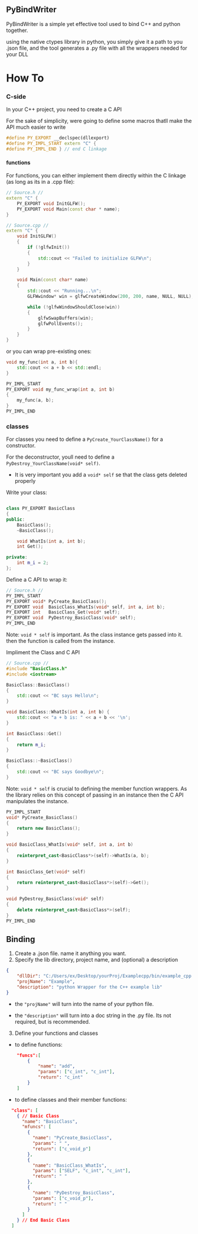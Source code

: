 ## PyBindWriter
PyBindWriter is a simple yet effective tool used to bind C++ and python together. 

using the native ctypes library in python, you simply give it a path to you .json file, and
the tool generates a .py file with all the wrappers needed for your DLL

# How To
### C-side 
In your C++ project, you need to create a C API

For the sake of simplicity, were going to define some macros thatll make the API much easier to write

``` C++
#define PY_EXPORT __declspec(dllexport)
#define PY_IMPL_START extern "C" {
#define PY_IMPL_END } // end C linkage
```
#### functions
For functions, you can either implement them directly within the C linkage (as long as its in a .cpp file):
``` C++
// Source.h //
extern "C" {
    PY_EXPORT void InitGLFW();
    PY_EXPORT void Main(const char * name);
}

// Source.cpp //
extern "C" {
    void InitGLFW()
    {
        if (!glfwInit())
        {
            std::cout << "Failed to initialize GLFW\n";
        }
    }

    void Main(const char* name)
    {
        std::cout << "Running...\n";
        GLFWwindow* win = glfwCreateWindow(200, 200, name, NULL, NULL);

        while (!glfwWindowShouldClose(win))
        {
            glfwSwapBuffers(win);
            glfwPollEvents();
        }
    }
}
```
or you can wrap pre-existing ones:
``` C++
void my_func(int a, int b){
    std::cout << a + b << std::endl;
}

PY_IMPL_START
PY_EXPORT void my_func_wrap(int a, int b)
{
    my_func(a, b);
}
PY_IMPL_END
```
### classes


For classes you need to define a ``` PyCreate_YourClassName() ``` for a constructor.

For the deconstructor, youll need to define a ``` PyDestroy_YourClassName(void* self) ```.

- It is very important you add a ``` void* self ``` se that the class gets deleted properly


Write your class:

``` c++

class PY_EXPORT BasicClass
{
public:
	BasicClass();
	~BasicClass();

	void WhatIs(int a, int b);
	int Get();

private:
	int m_i = 2;
};
```

Define a C API to wrap it:
``` C++
// Source.h //
PY_IMPL_START
PY_EXPORT void* PyCreate_BasicClass();
PY_EXPORT void  BasicClass_WhatIs(void* self, int a, int b);
PY_EXPORT int   BasicClass_Get(void* self);
PY_EXPORT void  PyDestroy_BasicClass(void* self);
PY_IMPL_END
```
Note: ```void * self``` is important. As the class instance gets passed into it. then the function is called from the instance.

Impliment the Class and C API 
``` C++
// Source.cpp //
#include "BasicClass.h"
#include <iostream>

BasicClass::BasicClass()
{
	std::cout << "BC says Hello\n";
}

void BasicClass::WhatIs(int a, int b) {
	std::cout << "a + b is: " << a + b << '\n';
}

int BasicClass::Get()
{
	return m_i;
}

BasicClass::~BasicClass()
{
	std::cout << "BC says Goodbye\n";
}
```
Note: ```void * self``` is crucial to defining the member function wrappers. As the library relies on this concept  of passing in an instance then the C API manipulates the instance.
``` C++
PY_IMPL_START
void* PyCreate_BasicClass()
{
	return new BasicClass();
}

void BasicClass_WhatIs(void* self, int a, int b)
{
	reinterpret_cast<BasicClass*>(self)->WhatIs(a, b);
}

int BasicClass_Get(void* self)
{
	return reinterpret_cast<BasicClass*>(self)->Get();
}

void PyDestroy_BasicClass(void* self)
{
	delete reinterpret_cast<BasicClass*>(self);
}
PY_IMPL_END
```


## Binding
1. Create a .json file. name it anything you want.
2. Specify the lib directory, project name, and (optional) a description

``` json
{
    "dllDir": "C:/Users/ex/Desktop/yourProj/Examplecpp/bin/example_cpp.dll",
    "projName": "Example",
    "description": "python Wrapper for the C++ example lib"
}
```

- the ``` "projName" ``` will turn into the name of your python file.

- the ``` "description" ``` will turn into a doc string in the .py file. Its not required, but is recommended.


3. Define your functions and classes
- to define functions:
``` json 
    "funcs":[
        {
            "name": "add",
            "params": ["c_int", "c_int"],
            "return": "c_int"
        }
    ]
```
- to define classes and their member functions:
``` json
  "class": [
    { // Basic Class
      "name": "BasicClass",
      "mfuncs": [
        {
          "name": "PyCreate_BasicClass",
          "params": " ",
          "return": ["c_void_p"]
        },
        {
          "name": "BasicClass_WhatIs",
          "params": ["SELF", "c_int", "c_int"],
          "return": " "
        },
        {
          "name": "PyDestroy_BasicClass",
          "params": ["c_void_p"],
          "return": " "
        }
      ]
    } // End Basic Class
  ]
```
